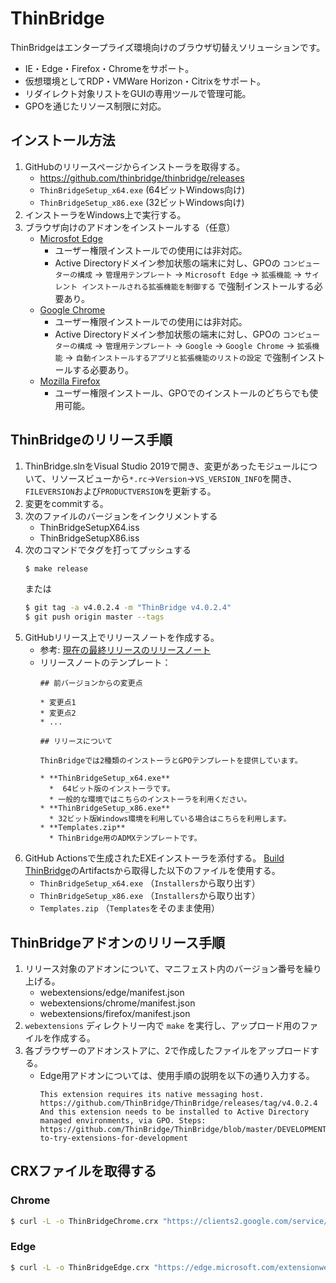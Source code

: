 ThinBridge
==========

ThinBridgeはエンタープライズ環境向けのブラウザ切替えソリューションです。

 * IE・Edge・Firefox・Chromeをサポート。
 * 仮想環境としてRDP・VMWare Horizon・Citrixをサポート。
 * リダイレクト対象リストをGUIの専用ツールで管理可能。
 * GPOを通じたリソース制限に対応。

インストール方法
----------------

 1. GitHubのリリースページからインストーラを取得する。
    * https://github.com/thinbridge/thinbridge/releases
    * `ThinBridgeSetup_x64.exe` (64ビットWindows向け)
    * `ThinBridgeSetup_x86.exe` (32ビットWindows向け)
 2. インストーラをWindows上で実行する。
 3. ブラウザ向けのアドオンをインストールする（任意）
    * [Microsfot Edge](https://microsoftedge.microsoft.com/addons/detail/famoofbkcpjdkihdngnhgbdfkfenhcnf)
      * ユーザー権限インストールでの使用には非対応。
      * Active Directoryドメイン参加状態の端末に対し、GPOの `コンピューターの構成` → `管理用テンプレート` → `Microsoft Edge` → `拡張機能` → `サイレント インストールされる拡張機能を制御する` で強制インストールする必要あり。
    * [Google Chrome](https://chrome.google.com/webstore/detail/iiajmhibpjkpmfmbhegccdfmfnfeffmh)
      * ユーザー権限インストールでの使用には非対応。
      * Active Directoryドメイン参加状態の端末に対し、GPOの `コンピューターの構成` → `管理用テンプレート` → `Google` → `Google Chrome` → `拡張機能` → `自動インストールするアプリと拡張機能のリストの設定` で強制インストールする必要あり。
    * [Mozilla Firefox](https://addons.mozilla.org/ja/firefox/addon/thinbridge/)
      * ユーザー権限インストール、GPOでのインストールのどちらでも使用可能。

ThinBridgeのリリース手順
------------------------

 1. ThinBridge.slnをVisual Studio 2019で開き、変更があったモジュールについて、リソースビューから`*.rc`→`Version`→`VS_VERSION_INFO`を開き、`FILEVERSION`および`PRODUCTVERSION`を更新する。
 2. 変更をcommitする。
 3. 次のファイルのバージョンをインクリメントする
    - ThinBridgeSetupX64.iss
    - ThinBridgeSetupX86.iss
 4. 次のコマンドでタグを打ってプッシュする
    ```sh
    $ make release
    ```
    または
    ```sh
    $ git tag -a v4.0.2.4 -m "ThinBridge v4.0.2.4"
    $ git push origin master --tags
    ```
 5. GitHubリリース上でリリースノートを作成する。
     * 参考: [現在の最終リリースのリリースノート](https://github.com/ThinBridge/ThinBridge/releases/latest)
     * リリースノートのテンプレート：
       ```
       ## 前バージョンからの変更点
       
       * 変更点1
       * 変更点2
       * ...
       
       ## リリースについて
       
       ThinBridgeでは2種類のインストーラとGPOテンプレートを提供しています。
       
       * **ThinBridgeSetup_x64.exe**
         *  64ビット版のインストーラです。
         * 一般的な環境ではこちらのインストーラを利用ください。
       * **ThinBridgeSetup_x86.exe**
         * 32ビット版Windows環境を利用している場合はこちらを利用します。
       * **Templates.zip**
         * ThinBridge用のADMXテンプレートです。
       ```
 6. GitHub Actionsで生成されたEXEインストーラを添付する。
    [Build ThinBridge](https://github.com/ThinBridge/ThinBridge/actions/workflows/build-release.yaml)のArtifactsから取得した以下のファイルを使用する。
    * `ThinBridgeSetup_x64.exe` （`Installers`から取り出す）
    * `ThinBridgeSetup_x86.exe` （`Installers`から取り出す）
    * `Templates.zip` （`Templates`をそのまま使用）

ThinBridgeアドオンのリリース手順
--------------------------------

 1. リリース対象のアドオンについて、マニフェスト内のバージョン番号を繰り上げる。
    * webextensions/edge/manifest.json
    * webextensions/chrome/manifest.json
    * webextensions/firefox/manifest.json
 2. `webextensions` ディレクトリー内で `make` を実行し、アップロード用のファイルを作成する。
 3. 各ブラウザーのアドオンストアに、2で作成したファイルをアップロードする。
    * Edge用アドオンについては、使用手順の説明を以下の通り入力する。
      ```
      This extension requires its native messaging host.
      https://github.com/ThinBridge/ThinBridge/releases/tag/v4.0.2.4
      And this extension needs to be installed to Active Directory managed environments, via GPO. Steps:
      https://github.com/ThinBridge/ThinBridge/blob/master/DEVELOPMENT.md#how-to-try-extensions-for-development
      ```


CRXファイルを取得する
---------------------

### Chrome

```bash
$ curl -L -o ThinBridgeChrome.crx "https://clients2.google.com/service/update2/crx?response=redirect&prodversion=90.0.0&acceptformat=crx2,crx3&x=id%3Diiajmhibpjkpmfmbhegccdfmfnfeffmh%26uc"
```

### Edge

```bash
$ curl -L -o ThinBridgeEdge.crx "https://edge.microsoft.com/extensionwebstorebase/v1/crx?response=redirect&prod=chromiumcrx&prodchannel=&x=id%3Dfamoofbkcpjdkihdngnhgbdfkfenhcnf%26installsource%3Dondemand%26uc"
```
